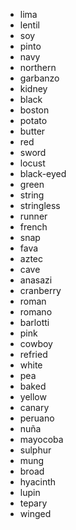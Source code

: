 -   lima
-   lentil
-   soy
-   pinto
-   navy
-   northern
-   garbanzo
-   kidney
-   black
-   boston
-   potato
-   butter
-   red
-   sword
-   locust
-   black-eyed
-   green
-   string
-   stringless
-   runner
-   french
-   snap
-   fava
-   aztec
-   cave
-   anasazi
-   cranberry
-   roman
-   romano
-   barlotti
-   pink
-   cowboy
-   refried
-   white
-   pea
-   baked
-   yellow
-   canary
-   peruano
-   nuña
-   mayocoba
-   sulphur
-   mung
-   broad
-   hyacinth
-   lupin
-   tepary
-   winged

